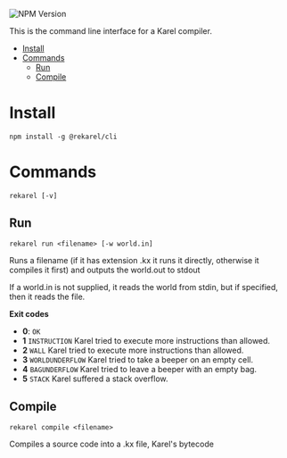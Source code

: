 ![NPM Version](https://img.shields.io/npm/v/%40rekarel%2Fcli)


This is the command line interface for a Karel compiler.

- [Install](#install)
- [Commands](#commands)
  - [Run](#run)
  - [Compile](#compile)

# Install

`npm install -g @rekarel/cli`

# Commands

`rekarel [-v]`

## Run

`rekarel run <filename> [-w world.in]`

Runs a filename (if it has extension .kx it runs it directly, otherwise it compiles it first) and outputs the world.out to stdout

If a world.in is not supplied, it reads the world from stdin, but if specified, then it reads the file.

**Exit codes**

- **0**: `OK`
- **1** `INSTRUCTION` Karel tried to execute more instructions than allowed.
- **2** `WALL` Karel tried to execute more instructions than allowed.
- **3** `WORLDUNDERFLOW` Karel tried to take a beeper on an empty cell.
- **4** `BAGUNDERFLOW` Karel tried to leave a beeper with an empty bag.
- **5** `STACK` Karel suffered a stack overflow.

## Compile

`rekarel compile <filename>`

Compiles a source code into a .kx file, Karel's bytecode
